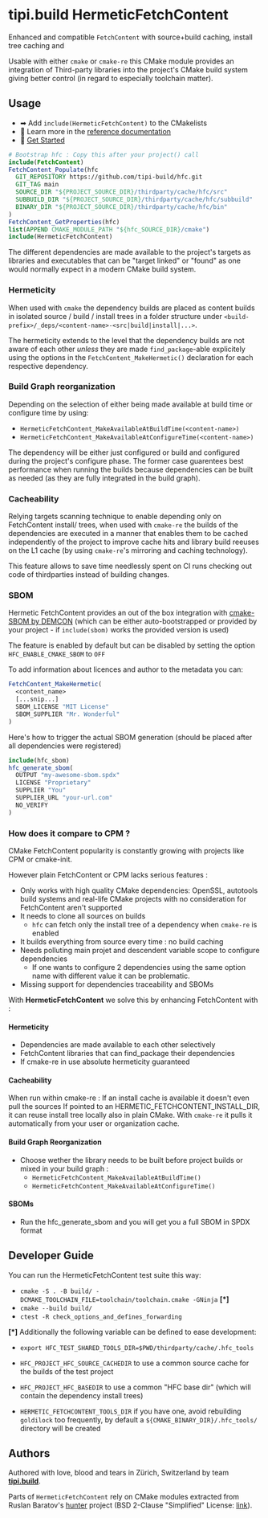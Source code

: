 # tipi.build HermeticFetchContent

Enhanced and compatible `FetchContent` with source+build caching, install tree caching and  

Usable with either `cmake` or `cmake-re` this CMake module provides an 
integration of  Third-party libraries into the project's CMake build system 
giving better control (in regard to especially toolchain matter).

## Usage

* ➡ Add `include(HermeticFetchContent)` to the CMakelists
* 📘 Learn more in the [reference documentation](https://tipi-build.github.io/hfc/)
* 🚀 [Get Started](./example/get-started/)
```cmake
# Bootstrap hfc : Copy this after your project() call
include(FetchContent)
FetchContent_Populate(hfc
  GIT_REPOSITORY https://github.com/tipi-build/hfc.git
  GIT_TAG main
  SOURCE_DIR "${PROJECT_SOURCE_DIR}/thirdparty/cache/hfc/src"
  SUBBUILD_DIR "${PROJECT_SOURCE_DIR}/thirdparty/cache/hfc/subbuild"
  BINARY_DIR "${PROJECT_SOURCE_DIR}/thirdparty/cache/hfc/bin"
)
FetchContent_GetProperties(hfc)
list(APPEND CMAKE_MODULE_PATH "${hfc_SOURCE_DIR}/cmake")
include(HermeticFetchContent)
```

The different dependencies are made available to the project's targets as 
libraries and executables that can be "target linked" or "found" as one would 
normally expect in a modern CMake build system.

### Hermeticity

When used with `cmake` the dependency builds are placed as content builds in 
isolated source / build / install trees in a folder structure under
`<build-prefix>/_deps/<content-name>-<src|build|install|...>`.
 
The hermeticity extends to the level that the dependency builds are not aware
of each other *unless* they are made `find_package`-able explicitely using 
the options in the `FetchContent_MakeHermetic()` declaration for each
respective dependency.

### Build Graph reorganization

Depending on the selection of either being made available at build time or 
configure time by using:

  * `HermeticFetchContent_MakeAvailableAtBuildTime(<content-name>)`
  * `HermeticFetchContent_MakeAvailableAtConfigureTime(<content-name>)`

The dependency will be either just configured or build and configured during the
project's configure phase. The former case guarentees best performance when 
running the builds because dependencies can be built as needed (as they are 
fully integrated in the build graph).

### Cacheability

Relying targets scanning technique to enable depending only on FetchContent 
install/ trees, when used with `cmake-re` the builds of the dependencies are
executed in a manner that enables them to be cached independently of the project
to improve cache hits and library build reeuses on the L1 cache (by using
 `cmake-re`'s mirroring and caching technology).

This feature allows to save time needlessly spent on CI runs checking out code
of thirdparties instead of building changes.

### SBOM

Hermetic FetchContent provides an out of the box integration with 
[cmake-SBOM by DEMCON](https://github.com/DEMCON/cmake-sbom.git) (which can be 
either auto-bootstrapped or provided by your project - if `include(sbom)` works
the provided version is used)

The feature is enabled by default but can be disabled by setting the option
`HFC_ENABLE_CMAKE_SBOM` to `OFF`

To add information about licences and author to the metadata you can:

```cmake
FetchContent_MakeHermetic(
  <content_name>
  [...snip...]
  SBOM_LICENSE "MIT License"
  SBOM_SUPPLIER "Mr. Wonderful"
)
```

Here's how to trigger the actual SBOM generation (should be placed after all dependencies were registered)

```cmake
include(hfc_sbom)
hfc_generate_sbom(
  OUTPUT "my-awesome-sbom.spdx"
  LICENSE "Proprietary"
  SUPPLIER "You"
  SUPPLIER_URL "your-url.com"
  NO_VERIFY
)
```

### How does it compare to CPM ?
CMake FetchContent popularity is constantly growing with projects like CPM or cmake-init.

However plain FetchContent or CPM lacks serious features :
  - Only works with high quality CMake dependencies: OpenSSL, autotools build systems and real-life CMake projects with no consideration for FetchContent aren't supported
  - It needs to clone all sources on builds
    * `hfc` can fetch only the install tree of a dependency when `cmake-re` is enabled
  - It builds everything from source every time : no build caching
  - Needs polluting main projet and descendent variable scope to configure dependencies
    * If one wants to configure 2 dependencies using the same option name with different value it can be problematic.
  - Missing support for dependencies traceability and SBOMs

With **HermeticFetchContent** we solve this by enhancing FetchContent with :
#### Hermeticity
  - Dependencies are made available to each other selectively
  - FetchContent libraries that can find_package their dependencies
  - If cmake-re in use absolute hermeticity guaranteed

#### Cacheability
When run within cmake-re : If an install cache is available it doesn't even pull the sources
If pointed to an HERMETIC_FETCHCONTENT_INSTALL_DIR, it can reuse install tree locally also in plain CMake. With `cmake-re` it pulls it automatically from your user or organization cache. 

#### Build Graph Reorganization
  - Choose wether the library needs to be built before project builds or mixed in your build graph :
    - `HermeticFetchContent_MakeAvailableAtBuildTime()`
    - `HermeticFetchContent_MakeAvailableAtConfigureTime()`

#### SBOMs
  - Run the hfc_generate_sbom and you will get you a full SBOM in SPDX format

## Developer Guide

You can run the HermeticFetchContent test suite this way:

  * `cmake -S . -B build/ -DCMAKE_TOOLCHAIN_FILE=toolchain/toolchain.cmake -GNinja` **[*]** 
  * `cmake --build build/`
  * `ctest -R check_options_and_defines_forwarding`


**[*]** Additionally the following variable can be defined to ease development:

  * `export HFC_TEST_SHARED_TOOLS_DIR=$PWD/thirdparty/cache/.hfc_tools`

  * `HFC_PROJECT_HFC_SOURCE_CACHEDIR` to use a common source cache for the builds of the test project 
  * `HFC_PROJECT_HFC_BASEDIR` to use a common "HFC base dir" (which will contain the dependency install trees)
  * `HERMETIC_FETCHCONTENT_TOOLS_DIR` if you have one, avoid rebuilding `goldilock` too frequently, by default a `${CMAKE_BINARY_DIR}/.hfc_tools/` directory will be created

## Authors

Authored with love, blood and tears in Zürich, Switzerland by team **[tipi.build](https://tipi.build)**.

Parts of `HermeticFetchContent` rely on CMake modules extracted from Ruslan Baratov's [hunter](https://github.com/ruslo/hunter) project (BSD 2-Clause "Simplified" License: [link](https://github.com/ruslo/hunter/blob/master/LICENSE)).
